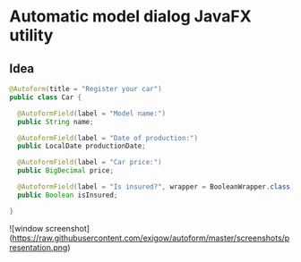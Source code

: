 Automatic model dialog JavaFX utility
=====================================

Idea
----

```Java
@Autoform(title = "Register your car")
public class Car {

  @AutoformField(label = "Model name:")
  public String name;

  @AutoformField(label = "Date of production:")
  public LocalDate productionDate;

  @AutoformField(label = "Car price:")
  public BigDecimal price;

  @AutoformField(label = "Is insured?", wrapper = BooleanWrapper.class)
  public Boolean isInsured;

}
``` 

![window screenshot] (https://raw.githubusercontent.com/exigow/autoform/master/screenshots/presentation.png)
